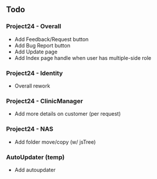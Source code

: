 
## Todo

### Project24 - Overall
- Add Feedback/Request button
- Add Bug Report button
- Add Update page
- Add Index page handle when user has multiple-side role

### Project24 - Identity
- Overall rework

### Project24 - ClinicManager
- Add more details on customer (per request)

### Project24 - NAS
- Add folder move/copy (w/ jsTree)

### AutoUpdater (temp)
- Add autoupdater
